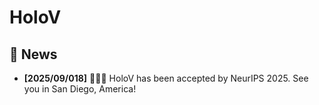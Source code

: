 # HoloV

## 📣 News
* **[2025/09/018]**  🎉🎉🎉 HoloV has been accepted by NeurIPS 2025. See you in San Diego, America! 
